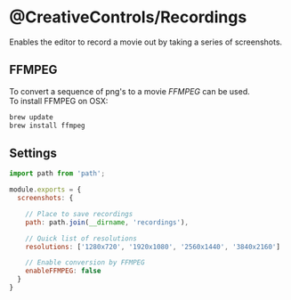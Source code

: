 # @CreativeControls/Recordings
Enables the editor to record a movie out by taking a series of screenshots.

## FFMPEG
To convert a sequence of png's to a movie *FFMPEG* can be used.  
To install FFMPEG on OSX:
```sh
brew update
brew install ffmpeg
```

## Settings
```js
import path from 'path';

module.exports = {
  screenshots: {

    // Place to save recordings
    path: path.join(__dirname, 'recordings'),

    // Quick list of resolutions
    resolutions: ['1280x720', '1920x1080', '2560x1440', '3840x2160']

    // Enable conversion by FFMPEG
    enableFFMPEG: false
  }
}
```
